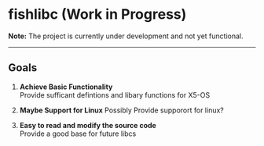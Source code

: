 # fishlibc (Work in Progress)

**Note:** The project is currently under development and not yet functional.

---

## Goals

1. **Achieve Basic Functionality**  
   Provide sufficant defintions and libary functions for X5-OS

2. **Maybe Support for Linux**
   Possibly Provide supporort for linux?

3. **Easy to read and modify the source code**  
   Provide a good base for future libcs
   
